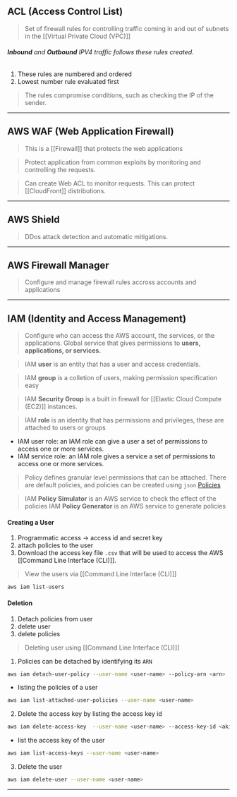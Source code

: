 
## ACL (Access Control List)

> Set of firewall rules for controlling traffic coming in and out of subnets in the [[Virtual Private Cloud (VPC)]]

###### **Inbound** and **Outbound** IPV4 traffic follows these rules created.

1. These rules are numbered and ordered
2. Lowest number rule evaluated first

> The rules compromise conditions, such as checking the IP of the sender.

___

## AWS WAF (Web Application Firewall)

> This is a [[Firewall]] that protects the web applications

> Protect application from common exploits by monitoring and controlling the requests.

>Can create Web ACL to monitor requests. This can protect [[CloudFront]] distributions.
___

## AWS Shield

>DDos attack detection and automatic mitigations. 

___

## AWS Firewall Manager

>Configure and manage firewall rules accross accounts and applications

___

## IAM (Identity and Access Management)

>Configure who can access the AWS account, the services, or the applications.
>Global service that gives permissions to **users, applications, or services.**

>IAM **user** is an entity that has a user and access credentials.

>IAM **group** is a colletion of users, making permission specification easy

> IAM **Security Group** is a built in firewall for [[Elastic Cloud Compute (EC2)]] instances.

>IAM **role** is an identity that has permissions and privileges, these are attached to users or groups

-   IAM user role: an IAM role can give a user a set of permissions to access one or more services.
-   IAM service role: an IAM role gives a service a set of permissions to access one or more services.

>Policy defines granular level permissions that can be attached.
>There are default policies, and policies can be created using `json`
>[Policies](https://docs.aws.amazon.com/IAM/latest/UserGuide/access_policies_examples.html)

> IAM **Policy Simulator** is an AWS service to check the effect of the policies
> IAM **Policy Generator** is an AWS service to generate policies

#### Creating a User

1. Programmatic access -> access id and secret key
2. attach policies to the user
3. Download the access key file `.csv` that will be used to access the AWS [[Command Line Interface (CLI)]].

> View the users via [[Command Line Interface (CLI)]]
```bash
aws iam list-users
```

#### Deletion
1. Detach policies from user
2. delete user
3. delete policies

> Deleting user using [[Command Line Interface (CLI)]]

1. Policies can be detached by identifying its `ARN`
``` bash
aws iam detach-user-policy --user-name <user-name> --policy-arn <arn>
```
* listing the policies of a user
``` bash
aws iam list-attached-user-policies --user-name <user-name>
```

2. Delete the access key by listing the access key id
``` bash
aws iam delete-access-key  --user-name <user-name> --access-key-id <akid>
```
* list the access key of the user
```bash
aws iam list-access-keys --user-name <user-name>
```

3. Delete the user
``` bash
aws iam delete-user --user-name <user-name>
```

___
